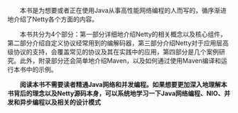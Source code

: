 &emsp;&emsp;本书是为想要或者正在使用Java从事高性能网络编程的人而写的，循序渐进地介绍了Netty各个方面的内容。

&emsp;&emsp;本书共分为4个部分：第一部分详细地介绍Netty的相关概念以及核心组件，第二部分介绍自定义协议经常用到的编解码器，第三部分介绍Netty对于应用层高级协议的支持，会覆盖常见的协议及其在实践中的应用，第四部分是几个案例研究。此外，附录部分还会简单地介绍Maven，以及如何通过使用Maven编译和运行本书中的示例。

&emsp;&emsp;**阅读本书不需要读者精通Java网络和并发编程。如果想要更加深入地理解本书背后的理念以及Netty源码本身，可以系统地学习一下Java网络编程、NIO、并发和异步编程以及相关的设计模式**